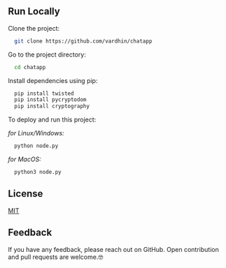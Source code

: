
## Run Locally

Clone the project:

```bash
  git clone https://github.com/vardhin/chatapp
```

Go to the project directory:

```bash
  cd chatapp
```

Install dependencies using pip:

```bash
  pip install twisted
  pip install pycryptodom
  pip install cryptography
```

To deploy and run this project:

*for Linux/Windows:*
```bash
  python node.py
```
*for MacOS:*
```bash
  python3 node.py
```


## License

[MIT](https://choosealicense.com/licenses/mit/)


## Feedback

If you have any feedback, please reach out on GitHub. Open contribution and pull requests are welcome.🤓

